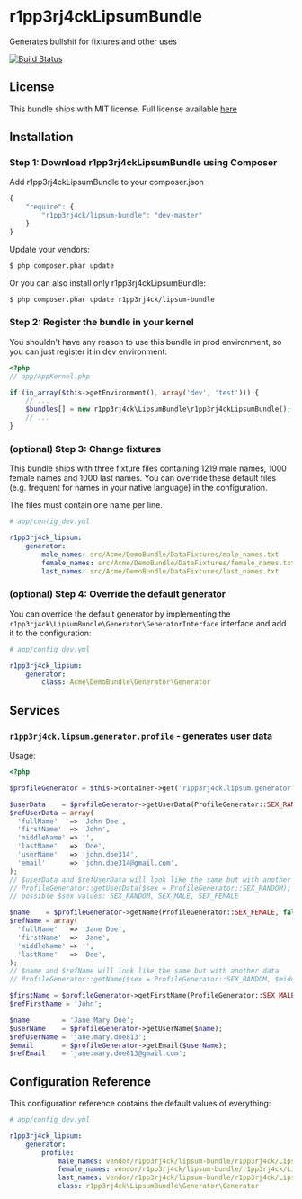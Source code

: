 r1pp3rj4ckLipsumBundle
======================

Generates bullshit for fixtures and other uses

[![Build Status](https://secure.travis-ci.org/r1pp3rj4ck/r1pp3rj4ckLipsumBundle.png?branch=master)](http://travis-ci.org/r1pp3rj4ck/r1pp3rj4ckLipsumBundle)

License
-------

This bundle ships with MIT license. Full license available [here](LICENSE)

Installation
------------

### Step 1: Download r1pp3rj4ckLipsumBundle using Composer

Add r1pp3rj4ckLipsumBundle to your composer.json
```js
{
    "require": {
        "r1pp3rj4ck/lipsum-bundle": "dev-master"
    }
}
```

Update your vendors:
```bash
$ php composer.phar update
```

Or you can also install only r1pp3rj4ckLipsumBundle:
```bash
$ php composer.phar update r1pp3rj4ck/lipsum-bundle
```

### Step 2: Register the bundle in your kernel

You shouldn't have any reason to use this bundle in prod environment,
so you can just register it in dev environment:
```php
<?php
// app/AppKernel.php

if (in_array($this->getEnvironment(), array('dev', 'test'))) {
    // ...
    $bundles[] = new r1pp3rj4ck\LipsumBundle\r1pp3rj4ckLipsumBundle();
    // ...
}
```

### (optional) Step 3: Change fixtures

This bundle ships with three fixture files containing 1219 male names,
1000 female names and 1000 last names. You can override these default
files (e.g. frequent for names in your native language) in the configuration.

The files must contain one name per line.

```yml
# app/config_dev.yml

r1pp3rj4ck_lipsum:
    generator:
        male_names: src/Acme/DemoBundle/DataFixtures/male_names.txt
        female_names: src/Acme/DemoBundle/DataFixtures/female_names.txt
        last_names: src/Acme/DemoBundle/DataFixtures/last_names.txt
```

### (optional) Step 4: Override the default generator

You can override the default generator by implementing the
`r1pp3rj4ck\LipsumBundle\Generator\GeneratorInterface` interface and add it
to the configuration:

```yml
# app/config_dev.yml

r1pp3rj4ck_lipsum:
    generator:
        class: Acme\DemoBundle\Generator\Generator
```

Services
--------

### `r1pp3rj4ck.lipsum.generator.profile` - generates user data

Usage:
```php
<?php

$profileGenerator = $this->container->get('r1pp3rj4ck.lipsum.generator.profile');

$userData    = $profileGenerator->getUserData(ProfileGenerator::SEX_RANDOM);
$refUserData = array(
  'fullName'   => 'John Doe',
  'firstName'  => 'John',
  'middleName' => '',
  'lastName'   => 'Doe',
  'userName'   => 'john.doe314',
  'email'      => 'john.doe314@gmail.com',
);
// $userData and $refUserData will look like the same but with another data
// ProfileGenerator::getUserData($sex = ProfileGenerator::SEX_RANDOM);
// possible $sex values: SEX_RANDOM, SEX_MALE, SEX_FEMALE

$name    = $profileGenerator->getName(ProfileGenerator::SEX_FEMALE, false)
$refName = array(
  'fullName'   => 'Jane Doe',
  'firstName'  => 'Jane',
  'middleName' => '',
  'lastName'   => 'Doe',
);
// $name and $refName will look like the same but with another data
// ProfileGenerator::getName($sex = ProfileGenerator::SEX_RANDOM, $middleName = false)

$firstName = $profileGenerator->getFirstName(ProfileGenerator::SEX_MALE);
$refFirstName = 'John';

$name        = 'Jane Mary Doe';
$userName    = $profileGenerator->getUserName($name);
$refUserName = 'jane.mary.doe813';
$email       = $profileGenerator->getEmail($userName);
$refEmail    = 'jane.mary.doe813@gmail.com';
```

Configuration Reference
-----------------------

This configuration reference contains the default values of everything:

```yml
# app/config_dev.yml

r1pp3rj4ck_lipsum:
    generator:
        profile:
            male_names: vendor/r1pp3rj4ck/lipsum-bundle/r1pp3rj4ck/LipsumBundle/data/malenames.txt
            female_names: vendor/r1pp3rj4ck/lipsum-bundle/r1pp3rj4ck/LipsumBundle/data/femalenames.txt
            last_names: vendor/r1pp3rj4ck/lipsum-bundle/r1pp3rj4ck/LipsumBundle/data/lastnames.txt
            class: r1pp3rj4ck\LipsumBundle\Generator\Generator
```